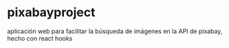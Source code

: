 # pixabayproject
aplicación web para facilitar la búsqueda de imágenes en la API de pixabay, hecho con react hooks
